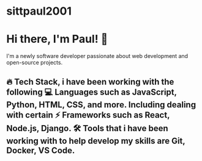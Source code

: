 # sittpaul2001
# Hi there, I'm Paul! 👋
I'm a newly software developer passionate about web development and open-source projects.
## 🔥 Tech Stack, i have been working with the following 💻 Languages such as JavaScript, Python, HTML, CSS, and more. Including dealing with certain ⚡ Frameworks such as React, Node.js, Django. 🛠 Tools that i have been working with to help develop my skills are Git, Docker, VS Code. 
